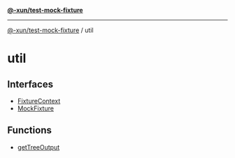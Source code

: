 [**@-xun/test-mock-fixture**](../README.md)

***

[@-xun/test-mock-fixture](../README.md) / util

# util

## Interfaces

- [FixtureContext](interfaces/FixtureContext.md)
- [MockFixture](interfaces/MockFixture.md)

## Functions

- [getTreeOutput](functions/getTreeOutput.md)
